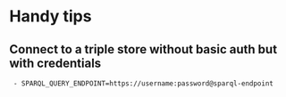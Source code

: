 # Handy tips

## Connect to a triple store without basic auth but with credentials

```
 - SPARQL_QUERY_ENDPOINT=https://username:password@sparql-endpoint 
```
